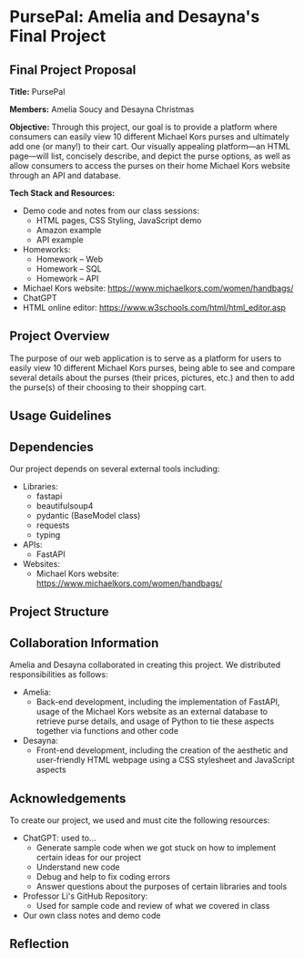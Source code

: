 # PursePal: Amelia and Desayna's Final Project

## Final Project Proposal

**Title:** PursePal

**Members:** Amelia Soucy and Desayna Christmas 

**Objective:** Through this project, our goal is to provide a platform where consumers can easily view 10 different Michael Kors purses and ultimately add one (or many!) to their cart. Our visually appealing platform—an HTML page—will list, concisely describe, and depict the purse options, as well as allow consumers to access the purses on their home Michael Kors website through an API and database. 

**Tech Stack and Resources:**
- Demo code and notes from our class sessions:
    - HTML pages, CSS Styling, JavaScript demo
    - Amazon example
    - API example
- Homeworks:
    - Homework – Web
    - Homework – SQL
    - Homework – API
- Michael Kors website: https://www.michaelkors.com/women/handbags/
- ChatGPT
- HTML online editor: https://www.w3schools.com/html/html_editor.asp

## Project Overview

The purpose of our web application is to serve as a platform for users to easily view 10 different Michael Kors purses, being able to see and compare several details about the purses (their prices, pictures, etc.) and then to add the purse(s) of their choosing to their shopping cart.

## Usage Guidelines

## Dependencies

Our project depends on several external tools including:
- Libraries:
    - fastapi
    - beautifulsoup4
    - pydantic (BaseModel class)
    - requests
    - typing
- APIs:
    - FastAPI
- Websites:
    - Michael Kors website: https://www.michaelkors.com/women/handbags/

## Project Structure

## Collaboration Information

Amelia and Desayna collaborated in creating this project. We distributed responsibilities as follows:
- Amelia:
    - Back-end development, including the implementation of FastAPI, usage of the Michael Kors website as an external database to retrieve purse details, and usage of Python to tie these aspects together via functions and other code
- Desayna:
    - Front-end development, including the creation of the aesthetic and user-friendly HTML webpage using a CSS stylesheet and JavaScript aspects

## Acknowledgements

To create our project, we used and must cite the following resources:
- ChatGPT: used to...
    - Generate sample code when we got stuck on how to implement certain ideas for our project
    - Understand new code
    - Debug and help to fix coding errors
    - Answer questions about the purposes of certain libraries and tools
- Professor Li's GitHub Repository:
    - Used for sample code and review of what we covered in class
- Our own class notes and demo code

## Reflection
